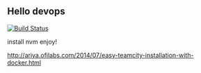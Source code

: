 ## Hello devops

[![Build Status](https://travis-ci.org/samusev/devops.svg?branch=master)](https://travis-ci.org/samusev/devops.svg?branch=master)


install nvm
enjoy!

http://ariya.ofilabs.com/2014/07/easy-teamcity-installation-with-docker.html
